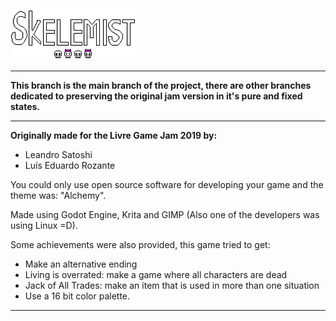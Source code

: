 ![](https://raw.githubusercontent.com/LuisEduardoR/Skelemist/master/Project/Sprites/UI/logo.png)

---

**This branch is the main branch of the project, there are other branches dedicated to preserving the original jam version in it's pure and fixed states.**

---

**Originally made for the Livre Game Jam 2019 by:**

* Leandro Satoshi
* Luís Eduardo Rozante

You could only use open source software for developing your game and the theme was: "Alchemy".

Made using Godot Engine, Krita and GIMP (Also one of the developers was using Linux =D).

Some achievements were also provided, this game tried to get:

* Make an alternative ending
* Living is overrated: make a game where all characters are dead
* Jack of All Trades: make an item that is used in more than one situation
* Use a 16 bit color palette.

---
